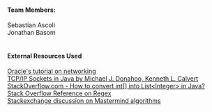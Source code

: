 
<h4>Team Members:</h4>
Sebastian Ascoli
<br>
Jonathan Basom
<br>
<br>

<h4> External Resources Used </h4>
<a href="https://docs.oracle.com/javase/tutorial/networking/index.html.">
Oracle's tutorial on networking
</a>
<br>
<a href="https://learning.oreilly.com/library/view/tcpip-sockets-in/9780080568782/ch02.html">
TCP/IP Sockets in Java by Michael J. Donahoo, Kenneth L. Calvert
</a>
<br>
<a href="https://stackoverflow.com/questions/1073919/how-to-convert-int-into-listinteger-in-java">
StackOverflow.com - How to convert int[] into List&lt;Integer&gt; in Java?
</a>
<br>
<a href="https://stackoverflow.com/questions/4662215/how-to-extract-a-substring-using-regex">
Stack Overflow Reference on Regex
</a>
<br>
<a href="https://puzzling.stackexchange.com/questions/546/clever-ways-to-solve-mastermind">
Stackexchange discussion on Mastermind algorithms
</a>